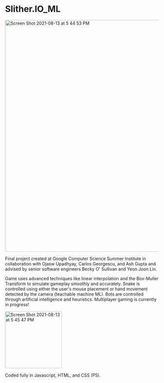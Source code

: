 # Slither.IO_ML

<img width="757" alt="Screen Shot 2021-08-13 at 5 44 53 PM" src="https://user-images.githubusercontent.com/42658377/129429520-bc7ee2c5-87d4-4184-912d-8e0bc0fae8cd.png">

Final project created at Google Computer Science Summer Institute in collaboration with Ojasw Upadhyay, Carlos Georgescu, and Ash Gupta and advised by senior software engineers Becky O' Sullivan and Yeon Joon Lin.

Game uses advanced techniques like linear interpolation and the Box-Muller Transform to simulate gameplay smoothly and accurately. Snake is controlled using either the user's mouse placement or hand movement detected by the camera (teachable machine ML). Bots are controlled through artificial intelligence and heuristics. Multiplayer gaming is currently in progress!

<img width="186" alt="Screen Shot 2021-08-13 at 5 45 47 PM" src="https://user-images.githubusercontent.com/42658377/129429542-6e55671b-60e9-4102-82fe-dfec8fd8f106.png">

Coded fully in Javascript, HTML, and CSS (P5).




